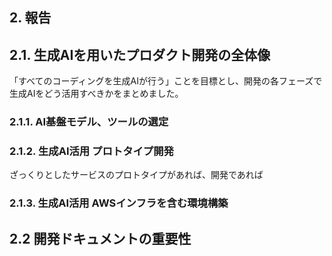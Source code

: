 ## 2. 報告

## 2.1. 生成AIを用いたプロダクト開発の全体像

「すべてのコーディングを生成AIが行う」ことを目標とし、開発の各フェーズで生成AIをどう活用すべきかをまとめました。

<!-- 
ここに小林図を挿入
 -->

### 2.1.1. AI基盤モデル、ツールの選定

### 2.1.2. 生成AI活用 プロトタイプ開発 
ざっくりとしたサービスのプロトタイプがあれば、開発であれば
<!-- 
詳細は別章参照として誘導
プロトタイプ開発における生成AI活用  
「4.1. 生成AI活用 プロトタイプ開発」
 -->

### 2.1.3. 生成AI活用 AWSインフラを含む環境構築
<!-- 
インフラ基盤構築における生成AI活用  
「4.2. 生成AI活用 AWSインフラを含む環境構築」
ここでは以下２つに別れ、
1. AWSインフラ詳細設計書からコードを起こす方法
2. Terraform詳細設計書からコードを起こす方法
コーディングの省略を目指していたのに、設計書の複雑さからコーディングと同等の技術力を求められるため、あまり有用ではない
 -->

## 2.2 開発ドキュメントの重要性
<!-- 
ドキュメントの重要性を記述
弊社のドキュメント軽視文化を軽く指摘
主張：生成AIによる開発プロセスを成功させるために必要なドキュメントの条件を書く
 -->